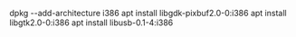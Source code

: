 dpkg --add-architecture i386
apt install libgdk-pixbuf2.0-0:i386
apt install libgtk2.0-0:i386
apt install libusb-0.1-4:i386
